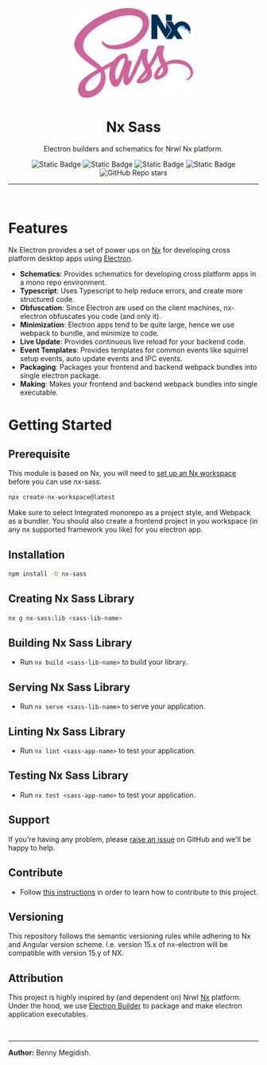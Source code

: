 <p align="center"><img src="https://raw.githubusercontent.com/GitOpsLovers/nx-sass/master/sass-logo.png" width="240"></p>

<div align="center">

# Nx Sass

Electron builders and schematics for Nrwl Nx platform.

![Static Badge](https://img.shields.io/badge/PRs-welcome-orange)
![Static Badge](https://img.shields.io/badge/License-MIT-pink)
![Static Badge](https://img.shields.io/badge/Node-20.11.1-green)
![Static Badge](https://img.shields.io/badge/NPM-10.2.4-red)
![GitHub Repo stars](https://img.shields.io/github/stars/GitOpsLovers/nx-sass)

</div>

<hr></br>

# Features

Nx Electron provides a set of power ups on [Nx](https://nx.dev) for developing cross platform desktop apps using [Electron](https://electronjs.org/).

- **Schematics**: Provides schematics for developing cross platform apps in a mono repo environment.
- **Typescript**: Uses Typescript to help reduce errors, and create more structured code.
- **Obfuscation**: Since Electron are used on the client machines, nx-electron obfuscates you code (and only it).
- **Minimization**: Electron apps tend to be quite large, hence we use webpack to bundle, and minimize to code.
- **Live Update**: Provides continuous live reload for your backend code.
- **Event Templates**: Provides templates for common events like squirrel setup events, auto update events and IPC events.
- **Packaging**: Packages your frontend and backend webpack bundles into single electron package.
- **Making**: Makes your frontend and backend webpack bundles into single executable.

# Getting Started

## Prerequisite

This module is based on Nx, you will need to [set up an Nx workspace](https://nx.dev/web/getting-started/getting-started) before you can use nx-sass.

```bash
npx create-nx-workspace@latest
```

Make sure to select Integrated monorepo as a project style, and Webpack as a bundler.
You should also create a frontend project in you workspace (in any nx supported framework you like) for you electron app.

## Installation

```bash
npm install -D nx-sass
```

## Creating Nx Sass Library

```bash
nx g nx-sass:lib <sass-lib-name>
```

## Building Nx Sass Library

- Run `nx build <sass-lib-name>` to build your library.

## Serving Nx Sass Library

- Run `nx serve <sass-lib-name>` to serve your application.

## Linting Nx Sass Library

- Run `nx lint <sass-app-name>` to test your application.

## Testing Nx Sass Library

- Run `nx test <sass-app-name>` to test your application.

## Support

If you're having any problem, please [raise an issue](https://github.com/bennymeg/nx-electron/issues/new) on GitHub and we'll be happy to help.

## Contribute

- Follow [this instructions](https://github.com/bennymeg/nx-electron/blob/master/CONTRIBUTING.md) in order to learn how to contribute to this project.

## Versioning

This repository follows the semantic versioning rules while adhering to Nx and Angular version scheme.
I.e. version 15.x of nx-electron will be compatible with version 15.y of NX. 

## Attribution

This project is highly inspired by (and dependent on) Nrwl [Nx](https://nx.dev) platform.
Under the hood, we use [Electron Builder](https://github.com/electron-userland/electron-builder) to package and make electron application executables.

</br><hr>
**Author:** Benny Megidish.